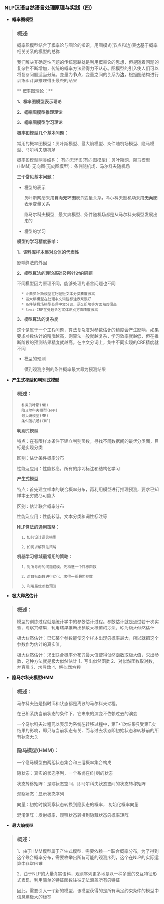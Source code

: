 ### NLP汉语自然语言处理原理与实践（四）
- **概率图模型**
> ### 概述:
>  概率图模型结合了概率论与图论的知识，用图模式(节点和边)表达基于概率相关关系的模型的总称
>
> 我们解决非确定性问题的传统思路就是利用概率论的思想，但是随着问题的复杂性不断增加，传统的概率方法显得力不从心。图模型的引入使人们可以将复杂问题适当分解。变量为**节点**，变量之间的关系为**边**，根据图结构进行训练和计算推理得出最终的结果
>
>** 概率图理论：**
>
> <b>1、概率图模型表示理论</b>
>
> <b>2、概率图模型推理理论</b>
>
> <b>3、概率图模型学习理论</b>
>
> **概率图模型几个基本问题：**
>
> 常用的概率图模型：贝叶斯模型、最大熵模型、条件随机场模型、隐马模型、马尔科夫随机场
>
> 概率图模型两类结构：
>       有向无环图(有向图模型)：贝叶斯网、隐马模型(HMM)
>       无向图(无向图模型)：条件随机场、马尔科夫随机场
>
>
> **三个常见基本问题：**
> - 模型的表示
>
>   贝叶斯网络采用**有向无环图**表示变量关系，马尔科夫随机场采用**无向图**表示变量关系
>
>   隐马尔科夫模型、最大熵模型、条件随机场都是从马尔科夫模型发展出来的
>
> - 模型的学习
>
>  <b>模型的学习精度影响：</b>
>
>  <b>1、语料库样本集对总体的代表性</b>
>
>  影响算法的外因
>
>  <b>2、模型算法的理论基础及所针对的问题</b>
>
>   不同模型因为原理不同，能够处理的语言问题也不同
>
>       * 朴素贝叶斯模型在处理短文本分类精度很高
>       * 最大熵模型在处理中文词性标注表现很好
>       * 条件随机场模型处理中文分词、语义组块等方面精度很高
>       * Semi-CRF在处理命名实体识别方面精度很高
>
>   <b>3、模型算法的复杂度</b>
>
>   这个是属于一个工程问题，算法复杂度对参数估计的精度会产生影响，如果要求参数估计的精度越高，则算法一般就越复杂，学习效率就越低，但在推断阶段的预测结果精度就越高。在中文分词上，集中不同实现的CRF精度就不同
>
> - 模型的预测
>
>   得到观测序列的条件概率最大即为预测结果

- **产生式模型和判别式模型**
> ### 概述：
>       朴素贝叶斯(NB)
>       隐马尔科夫模型(HMM)
>       最大熵模型(ME)
>       条件随机场(CRF)
> <b>判别式模型</b>
>
>   特点：在有限样本条件下建立判别函数，寻找不同数据间的最优分类面，目标是实现分类
>
>   区别：估计条件概率分布
>
>   性能及应用：性能较高，所有的序列标注和结构化学习
>
> <b>产生式模型</b>
>
>   特点：首先建立样本的联合概率分布，再利用模型进行推理预测，要求已知样本无穷或尽可能大
>
>   区别：估计联合概率分布
>
>   性能及应用：性能较低，文本分类和词性标注等
>
> **NLP算法的通用策略：**
>
>       1、如何设计语言模型
>
>       2、如何求解算法策略
>
> **机器学习领域最常用的策略：**
>
>       1、对所考虑的问题建模，先构造一个目标函数
>
>       2、对目标函数进行优化，求得一组最优参数
>
>       3、利用最优参数预测

- **极大释然估计**
> ### 概述：
>   模型的训练过程就是统计学中的参数估计过程。参数估计就是通过若干次实验，观察其结果，利用结果推断出参数大概值的方法，称为极大似然估计
>
> 极大似然估计：已知某个参数能使这个样本出现的概率最大，所以就把这个参数作为估计的真实值。
>
> 极大似然估计：求出联合概率分布的最大值使得似然函数取极大值，求出参数，这种方法就是极大似然估计
>       1、写出似然函数
>       2、对似然函数取对数，并真理
>       3、求导数
>       4、解似然方程
>
- **隐马尔科夫模型HMM**
> ### 概述：
> 马尔科夫链是指时间和状态都是离散的马尔科夫过程。
>
> 在已知系统当前状态的条件下，它未来的演变不依赖过去的演变
>
> 一个马尔科夫过程可以表示为系统在转移过程中，第T+1次结果只受第T次结果的影响，即只与当前状态有关，而与过去状态即初始状态和转移前的所有状态无关
>
> ### 隐马模型(HMM)：
> 一个隐马模型由两组状态集合和三组概率集合构成
>
> 隐状态：真实的状态序列，一个系统在t时刻的状态
>
> 状态转移矩阵：是隐状态空间，即马尔科夫状态空间的状态转移矩阵
>
> 观察状态：显示状态序列
>
> 向量：初始时候观察状态转换到隐状态的概率， 初始化概率向量
>
> 混淆矩阵：发射概率，观察状态转换到隐藏状态的概率矩阵
>
- **最大熵模型**
> ### 概述：
> 1、由于HMM模型属于产生式模型，需要依赖一个联合概率分布，为了得到这个联合概率分布，需要枚举出所有可能的观测序列，这个在NLP的实际运算中非常困难
>
> 2、由于NLP的大量真实语料，观测序列更多地是以一种多重的交互特征形式表现，利用简单的特征函数往往无法涵盖所有的特征
>
> 因此，需要引入一个新的模型，该模型获得的是所有满足约束条件的模型中信息熵极大的标签
>
>
>
>
>
> 
>
